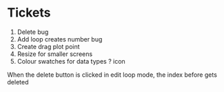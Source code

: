 # Tickets

1. Delete bug
2. Add loop creates number bug
3. Create drag plot point
4. Resize for smaller screens
5. Colour swatches for data types ? icon

When the delete button is clicked in edit loop mode, the index before gets deleted